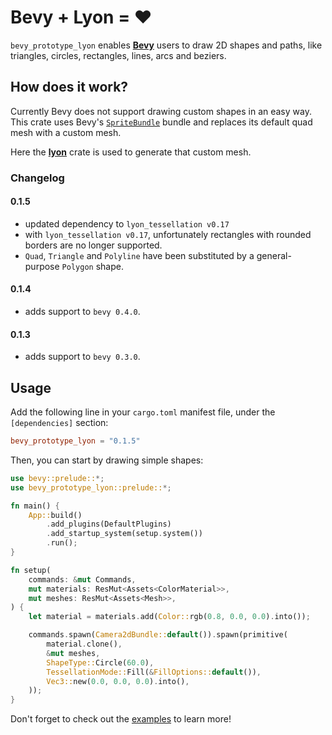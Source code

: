# Bevy + Lyon = ❤

`bevy_prototype_lyon` enables [**Bevy**](https://bevyengine.org) users to draw 2D shapes and paths, like triangles, circles, rectangles, lines, arcs and beziers.

## How does it work?

Currently Bevy does not support drawing custom shapes in an easy way. This crate uses Bevy's [`SpriteBundle`](https://docs.rs/bevy/0.4.0/bevy/prelude/struct.SpriteBundle.html) bundle and replaces its default quad mesh with a custom mesh.

Here the [**lyon**](https://docs.rs/lyon/0.16.2/lyon/) crate is used to generate that custom mesh.

### Changelog

#### 0.1.5
- updated dependency to `lyon_tessellation v0.17`
- with `lyon_tessellation v0.17`, unfortunately rectangles with rounded borders are no longer supported.
- `Quad`, `Triangle` and `Polyline` have been substituted by a general-purpose `Polygon` shape.

#### 0.1.4
- adds support to `bevy 0.4.0`.

#### 0.1.3
- adds support to `bevy 0.3.0`.

## Usage

Add the following line in your `cargo.toml` manifest file, under the `[dependencies]` section:

```TOML
bevy_prototype_lyon = "0.1.5"
```

Then, you can start by drawing simple shapes:

```rust
use bevy::prelude::*;
use bevy_prototype_lyon::prelude::*;

fn main() {
    App::build()
        .add_plugins(DefaultPlugins)
        .add_startup_system(setup.system())
        .run();
}

fn setup(
    commands: &mut Commands,
    mut materials: ResMut<Assets<ColorMaterial>>,
    mut meshes: ResMut<Assets<Mesh>>,
) {
    let material = materials.add(Color::rgb(0.8, 0.0, 0.0).into());

    commands.spawn(Camera2dBundle::default()).spawn(primitive(
        material.clone(),
        &mut meshes,
        ShapeType::Circle(60.0),
        TessellationMode::Fill(&FillOptions::default()),
        Vec3::new(0.0, 0.0, 0.0).into(),
    ));
}
```

Don't forget to check out the [examples](examples/) to learn more!
